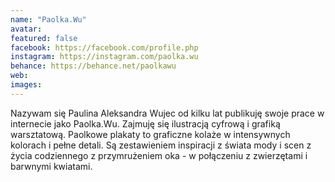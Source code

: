 ```yaml
---
name: "Paolka.Wu"
avatar: 
featured: false
facebook: https://facebook.com/profile.php
instagram: https://instagram.com/paolka.wu
behance: https://behance.net/paolkawu
web:
images:
---
```

Nazywam się Paulina Aleksandra Wujec od kilku lat publikuję swoje prace w internecie jako Paolka.Wu. Zajmuję się ilustracją cyfrową i grafiką warsztatową. Paolkowe plakaty to graficzne kolaże w intensywnych kolorach i pełne detali. Są zestawieniem inspiracji z świata mody i scen z życia codziennego z przymrużeniem oka - w połączeniu z zwierzętami i barwnymi kwiatami. 
